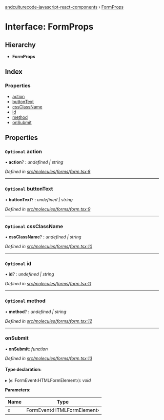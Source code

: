 [andculturecode-javascript-react-components](../README.md) › [FormProps](formprops.md)

# Interface: FormProps

## Hierarchy

* **FormProps**

## Index

### Properties

* [action](formprops.md#optional-action)
* [buttonText](formprops.md#optional-buttontext)
* [cssClassName](formprops.md#optional-cssclassname)
* [id](formprops.md#optional-id)
* [method](formprops.md#optional-method)
* [onSubmit](formprops.md#onsubmit)

## Properties

### `Optional` action

• **action**? : *undefined | string*

*Defined in [src/molecules/forms/form.tsx:8](https://github.com/AndcultureCode/AndcultureCode.JavaScript.React.Components/blob/c9cfa12/src/molecules/forms/form.tsx#L8)*

___

### `Optional` buttonText

• **buttonText**? : *undefined | string*

*Defined in [src/molecules/forms/form.tsx:9](https://github.com/AndcultureCode/AndcultureCode.JavaScript.React.Components/blob/c9cfa12/src/molecules/forms/form.tsx#L9)*

___

### `Optional` cssClassName

• **cssClassName**? : *undefined | string*

*Defined in [src/molecules/forms/form.tsx:10](https://github.com/AndcultureCode/AndcultureCode.JavaScript.React.Components/blob/c9cfa12/src/molecules/forms/form.tsx#L10)*

___

### `Optional` id

• **id**? : *undefined | string*

*Defined in [src/molecules/forms/form.tsx:11](https://github.com/AndcultureCode/AndcultureCode.JavaScript.React.Components/blob/c9cfa12/src/molecules/forms/form.tsx#L11)*

___

### `Optional` method

• **method**? : *undefined | string*

*Defined in [src/molecules/forms/form.tsx:12](https://github.com/AndcultureCode/AndcultureCode.JavaScript.React.Components/blob/c9cfa12/src/molecules/forms/form.tsx#L12)*

___

###  onSubmit

• **onSubmit**: *function*

*Defined in [src/molecules/forms/form.tsx:13](https://github.com/AndcultureCode/AndcultureCode.JavaScript.React.Components/blob/c9cfa12/src/molecules/forms/form.tsx#L13)*

#### Type declaration:

▸ (`e`: FormEvent‹HTMLFormElement›): *void*

**Parameters:**

Name | Type |
------ | ------ |
`e` | FormEvent‹HTMLFormElement› |

